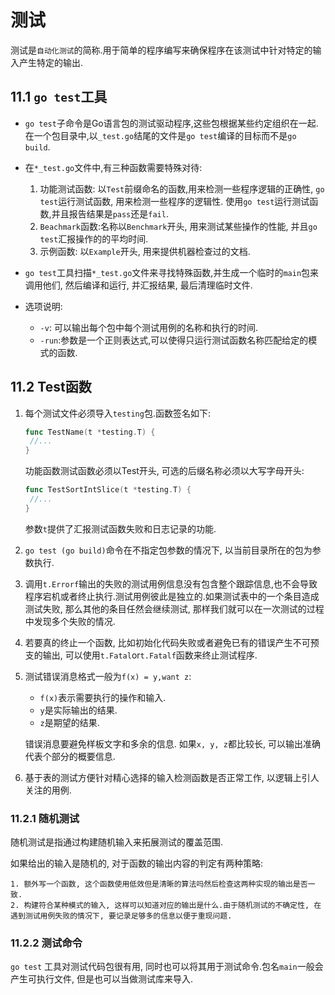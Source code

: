 # 测试

测试是`自动化测试`的简称.用于简单的程序编写来确保程序在该测试中针对特定的输入产生特定的输出.

##  11.1 `go test`工具

* `go test`子命令是Go语言包的测试驱动程序,这些包根据某些约定组织在一起. 在一个包目录中,以`_test.go`结尾的文件是`go test`编译的目标而不是`go build`.

* 在`*_test.go`文件中,有三种函数需要特殊对待:

  1. 功能测试函数: 以`Test`前缀命名的函数,用来检测一些程序逻辑的正确性, `go test`运行测试函数, 用来检测一些程序的逻辑性. 使用`go test`运行测试函数,并且报告结果是`pass`还是`fail`.
  2. `Beachmark`函数:名称以`Benchmark`开头, 用来测试某些操作的性能, 并且`go test`汇报操作的的平均时间.
  3. 示例函数: 以`Example`开头, 用来提供机器检查过的文档.

* `go test`工具扫描`*_test.go`文件来寻找特殊函数,并生成一个临时的`main`包来调用他们, 然后编译和运行, 并汇报结果, 最后清理临时文件.

* 选项说明:

  * `-v`: 可以输出每个包中每个测试用例的名称和执行的时间.
  * `-run`:参数是一个正则表达式,可以使得只运行测试函数名称匹配给定的模式的函数.

  

## 11.2 Test函数

1. 每个测试文件必须导入`testing`包.函数签名如下:

   ```go
   func TestName(t *testing.T) {
   	//...
   }
   ```

   功能函数测试函数必须以Test开头, 可选的后缀名称必须以大写字母开头:

   ```go
   func TestSortIntSlice(t *testing.T) {
   	//...
   }
   
   ```

   参数`t`提供了汇报测试函数失败和日志记录的功能.

2. `go test (go build)`命令在不指定包参数的情况下, 以当前目录所在的包为参数执行.

3. 调用`t.Errorf`输出的失败的测试用例信息没有包含整个跟踪信息,也不会导致程序宕机或者终止执行.测试用例彼此是独立的.如果测试表中的一个条目造成测试失败, 那么其他的条目任然会继续测试, 那样我们就可以在一次测试的过程中发现多个失败的情况.

4. 若要真的终止一个函数, 比如初始化代码失败或者避免已有的错误产生不可预支的输出, 可以使用`t.Fatal`or`t.Fatalf`函数来终止测试程序.

5. 测试错误消息格式一般为`f(x) = y,want z`:

   * `f(x)`表示需要执行的操作和输入.
   * `y`是实际输出的结果.
   * `z`是期望的结果.

   错误消息要避免样板文字和多余的信息. 如果`x, y, z`都比较长, 可以输出准确代表个部分的概要信息.

6. 基于表的测试方便针对精心选择的输入检测函数是否正常工作, 以逻辑上引人关注的用例. 

### 11.2.1 随机测试

随机测试是指通过构建随机输入来拓展测试的覆盖范围.

如果给出的输入是随机的, 对于函数的输出内容的判定有两种策略:

 	1. 额外写一个函数, 这个函数使用低效但是清晰的算法吗然后检查这两种实现的输出是否一致.
 	2. 构建符合某种模式的输入, 这样可以知道对应的输出是什么.由于随机测试的不确定性, 在遇到测试用例失败的情况下, 要记录足够多的信息以便于重现问题.



### 11.2.2 测试命令

`go test` 工具对测试代码包很有用, 同时也可以将其用于测试命令.包名`main`一般会产生可执行文件, 但是也可以当做测试库来导入.

